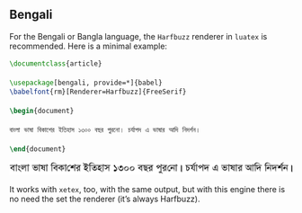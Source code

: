 ## Bengali

For the Bengali or Bangla language, the `Harfbuzz` renderer in `luatex`
is recommended. Here is a minimal example:
```tex
\documentclass{article}

\usepackage[bengali, provide=*]{babel}
\babelfont{rm}[Renderer=Harfbuzz]{FreeSerif}

\begin{document}

বাংলা ভাষা বিকাশের ইতিহাস ১৩০০ বছর পুরনো। চর্যাপদ এ ভাষার আদি নিদর্শন।

\end{document}
```
![](../media/bengali-sample-luatex.png)

It works with `xetex`, too, with the same output, but with this engine
there is no need the set the renderer (it’s always Harfbuzz).


